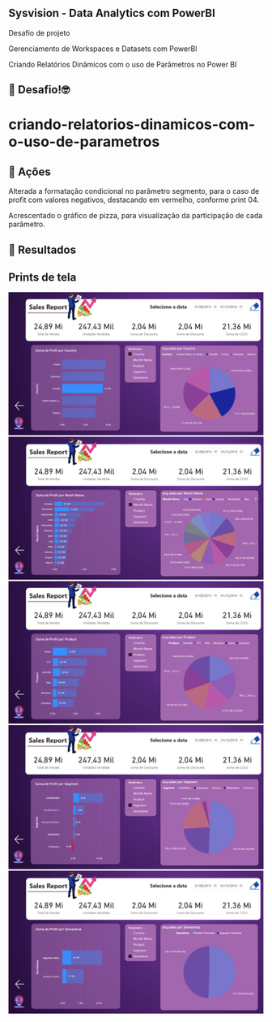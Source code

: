 ## Sysvision - Data Analytics com PowerBI

Desafio de projeto

Gerenciamento de Workspaces e Datasets com PowerBI

Criando Relatórios Dinâmicos com o uso de Parâmetros no Power BI

## 🎯 Desafio!🤓
# criando-relatorios-dinamicos-com-o-uso-de-parametros

## 💪 Ações

Alterada a formatação condicional no parâmetro segmento, para o caso de profit com valores negativos, destacando em vermelho, conforme print 04.

Acrescentado o gráfico de pizza, para visualização da participação de cada parâmetro.

## 🚀 Resultados
## Prints de tela
![print01](https://github.com/bids-work/criando-relatorios-dinamicos-com-o-uso-de-parametros/blob/main/desafio%20-%20print%2001.png)
![print02](https://github.com/bids-work/criando-relatorios-dinamicos-com-o-uso-de-parametros/blob/main/desafio%20-%20print%2002.png)
![print03](https://github.com/bids-work/criando-relatorios-dinamicos-com-o-uso-de-parametros/blob/main/desafio%20-%20print%2003.png)
![print04](https://github.com/bids-work/criando-relatorios-dinamicos-com-o-uso-de-parametros/blob/main/desafio%20-%20print%2004.png)
![print05](https://github.com/bids-work/criando-relatorios-dinamicos-com-o-uso-de-parametros/blob/main/desafio%20-%20print%2005.png)

